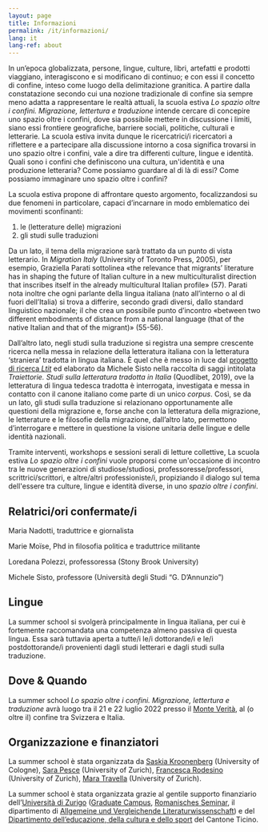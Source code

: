 ```yaml
---
layout: page
title: Informazioni
permalink: /it/informazioni/
lang: it
lang-ref: about
---
```


In un’epoca globalizzata, persone, lingue, culture, libri, artefatti e prodotti viaggiano, interagiscono e si modificano di continuo; e con essi il concetto di confine, inteso come luogo della delimitazione granitica. A partire dalla constatazione secondo cui una nozione tradizionale di confine sia sempre meno adatta a rappresentare le realtà attuali, la scuola estiva _Lo spazio oltre i confini. Migrazione, lettertura e traduzione_ intende cercare di concepire uno spazio oltre i confini, dove sia possibile mettere in discussione i limiti, siano essi frontiere geografiche, barriere sociali, politiche, culturali e letterarie. La scuola estiva invita dunque le ricercatrici/i ricercatori a riflettere e a partecipare alla discussione intorno a cosa significa trovarsi in uno spazio oltre i confini, vale a dire tra differenti culture, lingue e identità. Quali sono i confini che definiscono una cultura, un'identità e una produzione letteraria? Come possiamo guardare al di là di essi? Come possiamo immaginare uno spazio oltre i confini?

La scuola estiva propone di affrontare questo argomento, focalizzandosi su due fenomeni in particolare, capaci d’incarnare in modo emblematico dei movimenti sconfinanti:

1. le (letterature delle) migrazioni 
2. gli studi sulle traduzioni

Da un lato, il tema della migrazione sarà trattato da un punto di vista letterario. In _Migration Italy_ (University of Toronto Press, 2005), per esempio, Graziella Parati sottolinea «the relevance that migrants’ literature has in shaping the future of Italian culture in a new multiculturalist direction that inscribes itself in the already multicultural Italian profile» (57). Parati nota inoltre che ogni parlante della lingua italiana (nato all’interno o al di fuori dell’Italia) si trova a differire, secondo gradi diversi, dallo standard linguistico nazionale; il che crea un possibile punto d’incontro «between two different embodiments of distance from a national language (that of the native Italian and that of the migrant)» (55-56). 

Dall’altro lato, negli studi sulla traduzione si registra una sempre crescente ricerca nella messa in relazione della letteratura italiana con la letteratura ‘straniera’ tradotta in lingua italiana. È quel che è messo in luce dal [progetto di ricerca _Ltit_](www.ltit) ed elaborato da Michele Sisto nella raccolta di saggi intitolata _Traiettorie. Studi sulla letteratura tradotta in Italia_ (Quodlibet, 2019), ove la letteratura di lingua tedesca tradotta è interrogata, investigata e messa in contatto con il canone italiano come parte di un unico _corpus_. 
Così, se da un lato, gli studi sulla traduzione si relazionano opportunamente alle questioni della migrazione e, forse anche con la letteratura della migrazione, le letterature e le filosofie della migrazione, dall’altro lato, permettono d’interrogare e mettere in questione la visione unitaria delle lingue e delle identità nazionali. 

Tramite interventi, workshops e sessioni serali di letture collettive, La scuola estiva _Lo spazio oltre i confini_ vuole proporsi come un'occasione di incontro tra le nuove generazioni di studiose/studiosi, professoresse/professori, scrittrici/scrittori, e altre/altri professioniste/i, propiziando il dialogo sul tema dell'essere tra culture, lingue e identità diverse, in uno _spazio oltre i confini_.

Relatrici/ori confermate/i
---

Maria Nadotti, traduttrice e giornalista

Marie Moïse, Phd in filosofia politica e traduttrice militante

Loredana Polezzi, professoressa (Stony Brook University)

Michele Sisto, professore (Università degli Studi “G. D’Annunzio”)


Lingue
---
La summer school si svolgerà principalmente in lingua italiana, per cui è fortemente raccomandata una competenza almeno passiva di questa lingua. Essa sarà tuttavia aperta a tutte/i le/i dottorande/i e le/i postdottorande/i provenienti dagli studi letterari e dagli studi sulla traduzione. 


Dove & Quando
---

La summer school _Lo spazio oltre i confini. Migrazione, lettertura e traduzione_ avrà luogo tra il 21 e 22 luglio 2022 presso il [Monte Verità](https://www.monteverita.org/en), al (o oltre il) confine tra Svizzera e Italia.


Organizzazione e finanziatori
---
La summer school è stata organizzata da [Saskia Kroonenberg](https://saskia.dance/) (University of Cologne), [Sara Pesce](https://www.rose.uzh.ch/de/seminar/wersindwir/mitarbeitende/pesce.html) (University of Zurich), [Francesca Rodesino](https://www.rose.uzh.ch/de/forschung/doktorat/doktorierende/rodesino.html) (University of Zurich), [Mara Travella](https://www.rose.uzh.ch/de/forschung/doktorat/doktorierende/travella.html) (University of Zurich).

La summer school è stata organizzata grazie al gentile supporto finanziario dell’[Università di Zurigo](https://www.uzh.ch/en.html) ([Graduate Campus](https://www.grc.uzh.ch/de.html), [Romanisches Seminar](https://www.rose.uzh.ch/de.html), il dipartimento di [Allgemeine und Vergleichende Literaturwissenschaft](https://www.rose.uzh.ch/de/studium/faecher/avl/studies.html)) e del [Dipartimento dell’educazione, della cultura e dello sport](https://www4.ti.ch/decs/dipartimento/) del Cantone Ticino.
